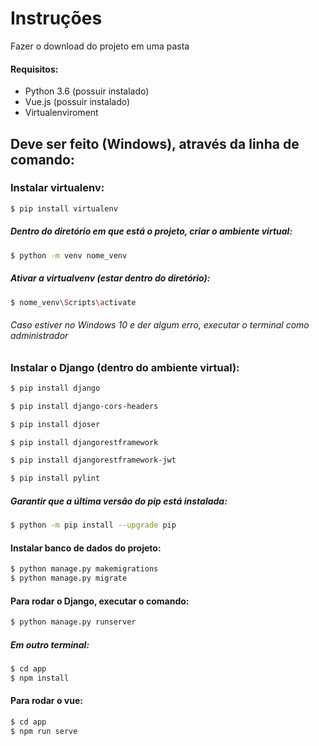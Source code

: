 # Instruções
Fazer o download do projeto em uma pasta

#### Requisitos:
- Python 3.6 (possuir instalado)
- Vue.js (possuir instalado)
- Virtualenviroment

## Deve ser feito (Windows), através da linha de comando:

### Instalar virtualenv:
```sh
$ pip install virtualenv
```

##### Dentro do diretório em que está o projeto, criar o ambiente virtual:
```sh
$ python -m venv nome_venv
```
##### Ativar a virtualvenv (estar dentro do diretório):
```sh
$ nome_venv\Scripts\activate
```

###### Caso estiver no Windows 10 e der algum erro, executar o terminal como administrador

### Instalar o Django (dentro do ambiente virtual):
```sh
$ pip install django

$ pip install django-cors-headers

$ pip install djoser

$ pip install djangorestframework

$ pip install djangorestframework-jwt

$ pip install pylint
```

##### Garantir que a última versão do pip está instalada:
```sh
$ python -m pip install --upgrade pip
```

#### Instalar banco de dados do projeto:
```sh
$ python manage.py makemigrations
$ python manage.py migrate
```

#### Para rodar o Django, executar o comando:
```sh
$ python manage.py runserver
```

##### Em outro terminal:
```sh
$ cd app
$ npm install 
```

#### Para rodar o vue:
```sh
$ cd app
$ npm run serve
```
